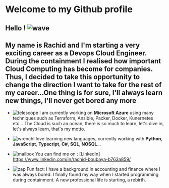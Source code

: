 

# Welcome to my Github profile



## Hello ! ![wave](https://github.githubassets.com/images/icons/emoji/unicode/1f44b.png)



 ## My name is Rachid and I'm starting a very exciting career as a Devops Cloud Engineer. During the containment I realised how important Cloud Computing has become for companies. Thus, I decided to take this opportunity to change the direction I want to take for the rest of my career...One thing is for sure, I'll always learn new things, I'll never get bored any more



-   ![telescope](https://github.githubassets.com/images/icons/emoji/unicode/1f52d.png) I am currently working on **Microsoft Azure** using many techniques such as Terraform, Ansible, Packer, Docker, Kunernetes etc... The Cloud is such an ocean, there is so much to learn, let's dive in, let's always learn, that's my motto.
   
-   ![wrench](https://github.githubassets.com/images/icons/emoji/unicode/1f527.png)I love learning new languages, currently working with  **Python**,  **JavaScript**,  **Typscript**, **C#**, **SQL**, **NOSQL**...

-   ![mailbox](https://github.githubassets.com/images/icons/emoji/unicode/1f4eb.png)  You can find me on :  [LinkedIn]
https://www.linkedin.com/in/rachid-boubaya-b763a859/
    
    
-   ![zap](https://github.githubassets.com/images/icons/emoji/unicode/26a1.png) Fun fact: I have a background in accounting and finance where I was always bored. I finally found my way when I started programming during containment. A new professional life is starting, a rebirth. 
    
